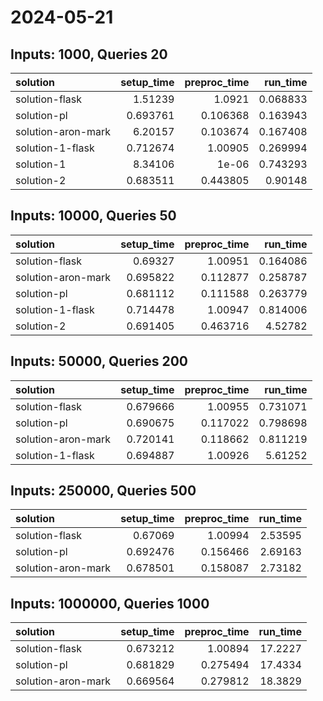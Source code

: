 # 2024-05-21

## Inputs: 1000, Queries 20

| solution           |   setup_time |   preproc_time |   run_time |
|:-------------------|-------------:|---------------:|-----------:|
| solution-flask     |     1.51239  |       1.0921   |   0.068833 |
| solution-pl        |     0.693761 |       0.106368 |   0.163943 |
| solution-aron-mark |     6.20157  |       0.103674 |   0.167408 |
| solution-1-flask   |     0.712674 |       1.00905  |   0.269994 |
| solution-1         |     8.34106  |       1e-06    |   0.743293 |
| solution-2         |     0.683511 |       0.443805 |   0.90148  |

## Inputs: 10000, Queries 50

| solution           |   setup_time |   preproc_time |   run_time |
|:-------------------|-------------:|---------------:|-----------:|
| solution-flask     |     0.69327  |       1.00951  |   0.164086 |
| solution-aron-mark |     0.695822 |       0.112877 |   0.258787 |
| solution-pl        |     0.681112 |       0.111588 |   0.263779 |
| solution-1-flask   |     0.714478 |       1.00947  |   0.814006 |
| solution-2         |     0.691405 |       0.463716 |   4.52782  |

## Inputs: 50000, Queries 200

| solution           |   setup_time |   preproc_time |   run_time |
|:-------------------|-------------:|---------------:|-----------:|
| solution-flask     |     0.679666 |       1.00955  |   0.731071 |
| solution-pl        |     0.690675 |       0.117022 |   0.798698 |
| solution-aron-mark |     0.720141 |       0.118662 |   0.811219 |
| solution-1-flask   |     0.694887 |       1.00926  |   5.61252  |

## Inputs: 250000, Queries 500

| solution           |   setup_time |   preproc_time |   run_time |
|:-------------------|-------------:|---------------:|-----------:|
| solution-flask     |     0.67069  |       1.00994  |    2.53595 |
| solution-pl        |     0.692476 |       0.156466 |    2.69163 |
| solution-aron-mark |     0.678501 |       0.158087 |    2.73182 |

## Inputs: 1000000, Queries 1000

| solution           |   setup_time |   preproc_time |   run_time |
|:-------------------|-------------:|---------------:|-----------:|
| solution-flask     |     0.673212 |       1.00894  |    17.2227 |
| solution-pl        |     0.681829 |       0.275494 |    17.4334 |
| solution-aron-mark |     0.669564 |       0.279812 |    18.3829 |